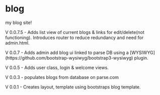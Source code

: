 # blog
my blog site!
<p>V 0.0.7.5 - Adds list view of current blogs & links for edit/delete(not functioning).  Introduces router to reduce redundancy and need for admin.html.
<p>V 0.0.7 - Adds admin add blog ui linked to parse DB using a [WYSIWYG](https://github.com/bootstrap-wysiwyg/bootstrap3-wysiwyg) plugin.
<p>V 0.0.5 - Adds user class, login & welcome views.  
<p>V 0.0.3 - populates blogs from database on parse.com
<p>V 0.0.1 - Creates layout, template using bootstraps blog template.  